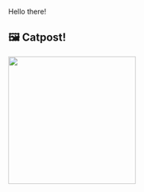 Hello there!



## 🖼️ Catpost!

<sub>
    <img src="https://cdn2.thecatapi.com/images/bpn.jpg" height="256">
</sub>


